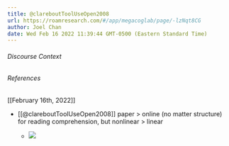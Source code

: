 ```yaml
---
title: @clareboutToolUseOpen2008
url: https://roamresearch.com/#/app/megacoglab/page/-lzNqt8CG
author: Joel Chan
date: Wed Feb 16 2022 11:39:44 GMT-0500 (Eastern Standard Time)
---
```




###### Discourse Context



###### References

[[February 16th, 2022]]

- [[@clareboutToolUseOpen2008]] paper > online (no matter structure) for reading comprehension, but nonlinear > linear

    - ![](https://firebasestorage.googleapis.com/v0/b/firescript-577a2.appspot.com/o/imgs%2Fapp%2Fmegacoglab%2FP_9zxtt_IH.png?alt=media&token=757cf51d-1243-4e82-b8e2-165d4b43bd54)
